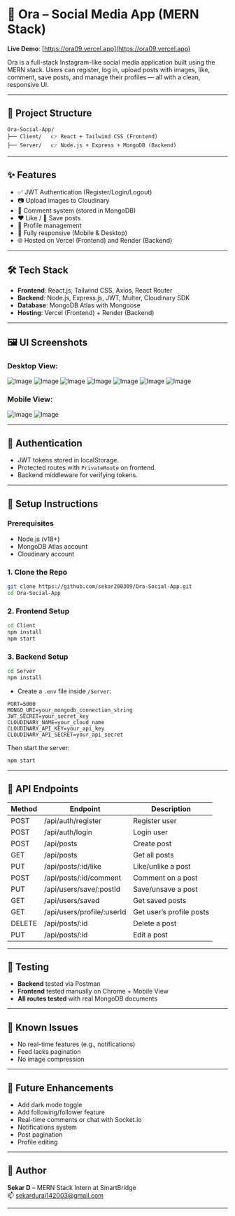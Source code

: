 # 📸 Ora – Social Media App (MERN Stack)

**Live Demo**: [https://ora09.vercel.app](https://ora09.vercel.app)

Ora is a full-stack Instagram-like social media application built using the MERN stack. Users can register, log in, upload posts with images, like, comment, save posts, and manage their profiles — all with a clean, responsive UI.

---

## 📌 Project Structure

```
Ora-Social-App/
├── Client/   👉 React + Tailwind CSS (Frontend)
├── Server/   👉 Node.js + Express + MongoDB (Backend)
```

---

## ✨ Features

- ✅ JWT Authentication (Register/Login/Logout)
- 📷 Upload images to Cloudinary
- 💬 Comment system (stored in MongoDB)
- ❤️ Like / 💾 Save posts
- 🧑 Profile management
- 📱 Fully responsive (Mobile & Desktop)
- 🌐 Hosted on Vercel (Frontend) and Render (Backend)

---

## 🛠️ Tech Stack

- **Frontend**: React.js, Tailwind CSS, Axios, React Router
- **Backend**: Node.js, Express.js, JWT, Multer, Cloudinary SDK
- **Database**: MongoDB Atlas with Mongoose
- **Hosting**: Vercel (Frontend) + Render (Backend)

---

## 🖼️ UI Screenshots

### Desktop View:

![Image](https://github.com/user-attachments/assets/0d08632e-aeb3-4c8d-a3bb-d7a968f18ee3)
![Image](https://github.com/user-attachments/assets/0ddafc72-12d4-4f1a-a96c-7e25b47dbc17)
![Image](https://github.com/user-attachments/assets/79c22edf-90d7-4e6e-99ab-8c9dc43a4d9e)
![Image](https://github.com/user-attachments/assets/85eb58d7-2f69-4dab-8458-3b3cf28584e5)
![Image](https://github.com/user-attachments/assets/dee1d1e6-d464-4f3d-944e-862e221e7e9a)
![Image](https://github.com/user-attachments/assets/ccc819f1-ea5b-45fd-8cab-491520e7f6ca)
![Image](https://github.com/user-attachments/assets/b5b92e01-bee5-493e-9ba4-cb1834883596)

### Mobile View:

![Image](https://github.com/user-attachments/assets/f23f0316-1d43-47d9-8119-ce9cb27a0ed4)
![Image](https://github.com/user-attachments/assets/deb0027e-2f0d-4fdf-a8d8-c43e72ae0944)

---

## 🔐 Authentication

- JWT tokens stored in localStorage.
- Protected routes with `PrivateRoute` on frontend.
- Backend middleware for verifying tokens.

---

## 🚀 Setup Instructions

### Prerequisites

- Node.js (v18+)
- MongoDB Atlas account
- Cloudinary account

### 1. Clone the Repo

```bash
git clone https://github.com/sekar200309/Ora-Social-App.git
cd Ora-Social-App
```

### 2. Frontend Setup

```bash
cd Client
npm install
npm start
```

### 3. Backend Setup

```bash
cd Server
npm install
```

* Create a `.env` file inside `/Server`:

```
PORT=5000
MONGO_URI=your_mongodb_connection_string
JWT_SECRET=your_secret_key
CLOUDINARY_NAME=your_cloud_name
CLOUDINARY_API_KEY=your_api_key
CLOUDINARY_API_SECRET=your_api_secret
```

Then start the server:

```bash
npm start
```

---

## 📡 API Endpoints

| Method | Endpoint                    | Description              |
| ------ | --------------------------- | ------------------------ |
| POST   | /api/auth/register          | Register user            |
| POST   | /api/auth/login             | Login user               |
| POST   | /api/posts                  | Create post              |
| GET    | /api/posts                  | Get all posts            |
| PUT    | /api/posts/:id/like         | Like/unlike a post       |
| POST   | /api/posts/:id/comment      | Comment on a post        |
| PUT    | /api/users/save/:postId     | Save/unsave a post       |
| GET    | /api/users/saved            | Get saved posts          |
| GET    | /api/users/profile/:userId  | Get user’s profile posts |
| DELETE | /api/posts/:id              | Delete a post            |
| PUT    | /api/posts/:id              | Edit a post              |

---

## 🧪 Testing

* **Backend** tested via Postman
* **Frontend** tested manually on Chrome + Mobile View
* **All routes tested** with real MongoDB documents

---

## 🐞 Known Issues

* No real-time features (e.g., notifications)
* Feed lacks pagination
* No image compression

---

## 🔮 Future Enhancements

* Add dark mode toggle
* Add following/follower feature
* Real-time comments or chat with Socket.io
* Notifications system
* Post pagination
* Profile editing

---

## 🙌 Author

**Sekar D** – MERN Stack Intern at SmartBridge  
📫 [sekardurai142003@gmail.com](mailto:sekardurai142003@gmail.com)

---
